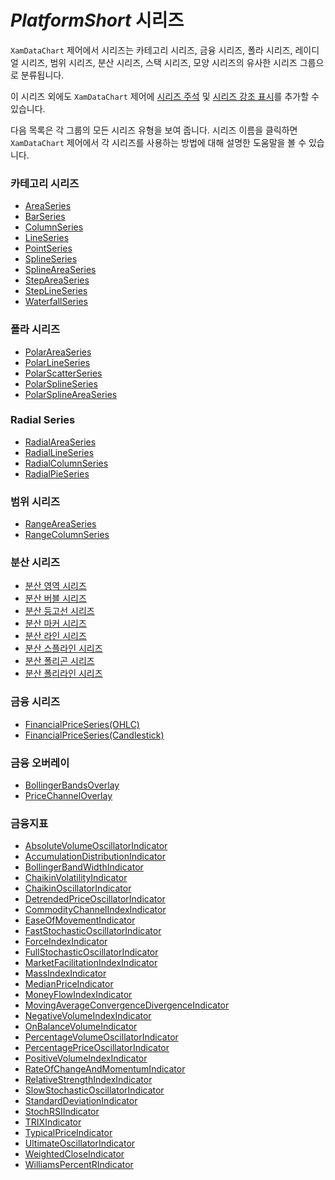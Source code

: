 ﻿---
제목: 데이터 차트 구성 요소 - 네이티브 $PlatformShort$ | $ProductName$
_description: $ProductName$ 데이터 차트는 축, 마커, 시리즈, 범례 및 주석 레이어의 모듈 식 디자인을 제공하는 차트 구성 요소입니다. 이 차트를 사용하면 동일한 차트 영역에 이러한 시각적 요소의 인스턴스를 여러 개 만들어 복합 차트 뷰를 만들 수 있습니다.
_keywords: $ProductName$, $PlatformShort$, Native $PlatformShort$ Components Suite, Native $PlatformShort$ Controls, Native $PlatformShort$ Components, Native $PlatformShort$ Components Library, $PlatformShort$ Data Chart, $PlatformShort$ Data Chart Control, $PlatformShort$ Data Chart Example, $PlatformShort$ Data Chart Component, $PlatformShort$ Data Chart
_language: kr
---
# $PlatformShort$ 시리즈

`XamDataChart` 제어에서 시리즈는 카테고리 시리즈, 금융 시리즈, 폴라 시리즈, 레이디얼 시리즈, 범위 시리즈, 분산 시리즈, 스택 시리즈, 모양 시리즈의 유사한 시리즈 그룹으로 분류됩니다.

이 시리즈 외에도 `XamDataChart` 제어에 [시리즈 주석](data-chart-series-annotations.md) 및 [시리즈 강조 표시](data-chart-series-highlighting.md)를 추가할 수 있습니다.

다음 목록은 각 그룹의 모든 시리즈 유형을 보여 줍니다. 시리즈 이름을 클릭하면 `XamDataChart` 제어에서 각 시리즈를 사용하는 방법에 대해 설명한 도움말을 볼 수 있습니다.

### 카테고리 시리즈
- [AreaSeries](data-chart-type-category-series.md)
- [BarSeries](data-chart-type-category-series.md)
- [ColumnSeries](data-chart-type-category-series.md)
- [LineSeries](data-chart-type-category-series.md)
- [PointSeries](data-chart-type-category-series.md)
- [SplineSeries](data-chart-type-category-series.md)
- [SplineAreaSeries](data-chart-type-category-series.md)
- [StepAreaSeries](data-chart-type-category-series.md)
- [StepLineSeries](data-chart-type-category-series.md)
- [WaterfallSeries](data-chart-type-category-series.md)

### 폴라 시리즈
- [PolarAreaSeries](data-chart-type-polar-series.md)
- [PolarLineSeries](data-chart-type-polar-series.md)
- [PolarScatterSeries](data-chart-type-polar-series.md)
- [PolarSplineSeries](data-chart-type-polar-series.md)
- [PolarSplineAreaSeries](data-chart-type-polar-series.md)

### Radial Series
- [RadialAreaSeries](data-chart-type-radial-series.md)
- [RadialLineSeries](data-chart-type-radial-series.md)
- [RadialColumnSeries](data-chart-type-radial-series.md)
- [RadialPieSeries](data-chart-type-radial-series.md)

### 범위 시리즈
- [RangeAreaSeries](data-chart-type-range-series.md)
- [RangeColumnSeries](data-chart-type-range-series.md)

### 분산 시리즈
- [분산 영역 시리즈](data-chart-type-scatter-area-series.md)
- [분산 버블 시리즈](data-chart-type-scatter-bubble-series.md)
- [분산 등고선 시리즈](data-chart-type-scatter-contour-series.md)
- [분산 마커 시리즈](data-chart-type-scatter-point-series.md)
- [분산 라인 시리즈](data-chart-type-scatter-point-series.md)
- [분산 스플라인 시리즈](data-chart-type-scatter-point-series.md)
- [분산 폴리곤 시리즈](data-chart-type-shape-series.md)
- [분산 폴리라인 시리즈](data-chart-type-shape-series.md)

### 금융 시리즈
- [FinancialPriceSeries(OHLC)](data-chart-type-financial-series.md)
- [FinancialPriceSeries(Candlestick)](data-chart-type-financial-series.md)

### 금융 오버레이
- [BollingerBandsOverlay](data-chart-type-financial-series.md)
- [PriceChannelOverlay](data-chart-type-financial-series.md)

### 금융지표
- [AbsoluteVolumeOscillatorIndicator](data-chart-type-financial-series.md)
- [AccumulationDistributionIndicator](data-chart-type-financial-series.md)
- [BollingerBandWidthIndicator](data-chart-type-financial-series.md)
- [ChaikinVolatilityIndicator](data-chart-type-financial-series.md)
- [ChaikinOscillatorIndicator](data-chart-type-financial-series.md)
- [DetrendedPriceOscillatorIndicator](data-chart-type-financial-series.md)
- [CommodityChannelIndexIndicator](data-chart-type-financial-series.md)
- [EaseOfMovementIndicator](data-chart-type-financial-series.md)
- [FastStochasticOscillatorIndicator](data-chart-type-financial-series.md)
- [ForceIndexIndicator](data-chart-type-financial-series.md)
- [FullStochasticOscillatorIndicator](data-chart-type-financial-series.md)
- [MarketFacilitationIndexIndicator](data-chart-type-financial-series.md)
- [MassIndexIndicator](data-chart-type-financial-series.md)
- [MedianPriceIndicator](data-chart-type-financial-series.md)
- [MoneyFlowIndexIndicator](data-chart-type-financial-series.md)
- [MovingAverageConvergenceDivergenceIndicator](data-chart-type-financial-series.md)
- [NegativeVolumeIndexIndicator](data-chart-type-financial-series.md)
- [OnBalanceVolumeIndicator](data-chart-type-financial-series.md)
- [PercentageVolumeOscillatorIndicator](data-chart-type-financial-series.md)
- [PercentagePriceOscillatorIndicator](data-chart-type-financial-series.md)
- [PositiveVolumeIndexIndicator](data-chart-type-financial-series.md)
- [RateOfChangeAndMomentumIndicator](data-chart-type-financial-series.md)
- [RelativeStrengthIndexIndicator](data-chart-type-financial-series.md)
- [SlowStochasticOscillatorIndicator](data-chart-type-financial-series.md)
- [StandardDeviationIndicator](data-chart-type-financial-series.md)
- [StochRSIIndicator](data-chart-type-financial-series.md)
- [TRIXIndicator](data-chart-type-financial-series.md)
- [TypicalPriceIndicator](data-chart-type-financial-series.md)
- [UltimateOscillatorIndicator](data-chart-type-financial-series.md)
- [WeightedCloseIndicator](data-chart-type-financial-series.md)
- [WilliamsPercentRIndicator](data-chart-type-financial-series.md)

